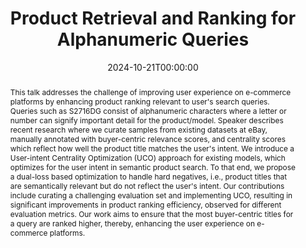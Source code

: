 ---
title: "Product Retrieval and Ranking for Alphanumeric Queries"
date: 2024-10-21T00:00:00
authors: ["Hadeel Saadany", "Swapnil Bhosale", "Samarth Agrawal", "Zhe Wu", "Constantin Orasan", "Diptesh Kanojia"]
publication_types: ["1"]
abstract: "This talk addresses the challenge of improving user experience on e-commerce platforms by enhancing product ranking relevant to user's search queries. Queries such as S2716DG consist of alphanumeric characters where a letter or number can signify important detail for the product/model. Speaker describes recent research where we curate samples from existing datasets at eBay, manually annotated with buyer-centric relevance scores, and centrality scores which reflect how well the product title matches the user's intent. We introduce a User-intent Centrality Optimization (UCO) approach for existing models, which optimizes for the user intent in semantic product search. To that end, we propose a dual-loss based optimization to handle hard negatives, i.e., product titles that are semantically relevant but do not reflect the user's intent. Our contributions include curating a challenging evaluation set and implementing UCO, resulting in significant improvements in product ranking efficiency, observed for different evaluation metrics. Our work aims to ensure that the most buyer-centric titles for a query are ranked higher, thereby, enhancing the user experience on e-commerce platforms."
featured: false
publication: "*Proceedings of the 33rd ACM International Conference on Information and Knowledge Management*"
url_pdf: "https://doi.org/10.1145/3627673.3679080"
tags: ["product retrieval", "ranking", "alphanumeric queries", "e-commerce"]
---